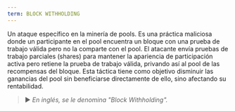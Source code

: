 ```yaml
---
term: BLOCK WITHHOLDING
---
```


Un ataque específico en la minería de pools. Es una práctica maliciosa donde un participante en el pool encuentra un bloque con una prueba de trabajo válida pero no la comparte con el pool. El atacante envía pruebas de trabajo parciales (shares) para mantener la apariencia de participación activa pero retiene la prueba de trabajo válida, privando así al pool de las recompensas del bloque. Esta táctica tiene como objetivo disminuir las ganancias del pool sin beneficiarse directamente de ello, sino afectando su rentabilidad.

> ► *En inglés, se le denomina "Block Withholding".*